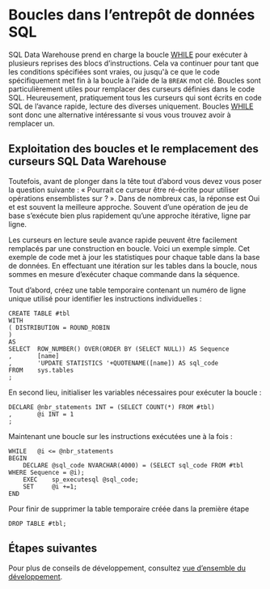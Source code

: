 <properties
   pageTitle="Boucles dans SQL Data Warehouse | Microsoft Azure"
   description="Conseils pour les boucles de Transact-SQL et les curseurs de remplacement dans l’entrepôt de données SQL Azure pour le développement de solutions."
   services="sql-data-warehouse"
   documentationCenter="NA"
   authors="jrowlandjones"
   manager="barbkess"
   editor=""/>

<tags
   ms.service="sql-data-warehouse"
   ms.devlang="NA"
   ms.topic="article"
   ms.tgt_pltfrm="NA"
   ms.workload="data-services"
   ms.date="06/14/2016"
   ms.author="jrj;barbkess;sonyama"/>

# <a name="loops-in-sql-data-warehouse"></a>Boucles dans l’entrepôt de données SQL
SQL Data Warehouse prend en charge la boucle [WHILE][] pour exécuter à plusieurs reprises des blocs d’instructions. Cela va continuer pour tant que les conditions spécifiées sont vraies, ou jusqu'à ce que le code spécifiquement met fin à la boucle à l’aide de la `BREAK` mot clé. Boucles sont particulièrement utiles pour remplacer des curseurs définies dans le code SQL. Heureusement, pratiquement tous les curseurs qui sont écrits en code SQL de l’avance rapide, lecture des diverses uniquement. Boucles [WHILE] sont donc une alternative intéressante si vous vous trouvez avoir à remplacer un.

## <a name="leveraging-loops-and-replacing-cursors-in-sql-data-warehouse"></a>Exploitation des boucles et le remplacement des curseurs SQL Data Warehouse
Toutefois, avant de plonger dans la tête tout d’abord vous devez vous poser la question suivante : « Pourrait ce curseur être ré-écrite pour utiliser opérations ensemblistes sur ? ». Dans de nombreux cas, la réponse est Oui et est souvent la meilleure approche. Souvent d’une opération de jeu de base s’exécute bien plus rapidement qu’une approche itérative, ligne par ligne.

Les curseurs en lecture seule avance rapide peuvent être facilement remplacés par une construction en boucle. Voici un exemple simple. Cet exemple de code met à jour les statistiques pour chaque table dans la base de données. En effectuant une itération sur les tables dans la boucle, nous sommes en mesure d’exécuter chaque commande dans la séquence.

Tout d’abord, créez une table temporaire contenant un numéro de ligne unique utilisé pour identifier les instructions individuelles :

```
CREATE TABLE #tbl
WITH
( DISTRIBUTION = ROUND_ROBIN
)
AS
SELECT  ROW_NUMBER() OVER(ORDER BY (SELECT NULL)) AS Sequence
,       [name]
,       'UPDATE STATISTICS '+QUOTENAME([name]) AS sql_code
FROM    sys.tables
;
```

En second lieu, initialiser les variables nécessaires pour exécuter la boucle :

```
DECLARE @nbr_statements INT = (SELECT COUNT(*) FROM #tbl)
,       @i INT = 1
;
```

Maintenant une boucle sur les instructions exécutées une à la fois :

```
WHILE   @i <= @nbr_statements
BEGIN
    DECLARE @sql_code NVARCHAR(4000) = (SELECT sql_code FROM #tbl WHERE Sequence = @i);
    EXEC    sp_executesql @sql_code;
    SET     @i +=1;
END
```

Pour finir de supprimer la table temporaire créée dans la première étape

```
DROP TABLE #tbl;
```


<!--Every topic should have next steps and links to the next logical set of content to keep the customer engaged-->

## <a name="next-steps"></a>Étapes suivantes
Pour plus de conseils de développement, consultez [vue d’ensemble du développement][].

<!--Image references-->

<!--Article references-->
[vue d’ensemble du développement]: sql-data-warehouse-overview-develop.md

<!--MSDN references-->
[WHILE]: https://msdn.microsoft.com/library/ms178642.aspx


<!--Other Web references-->
